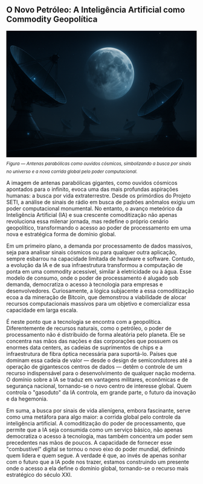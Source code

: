 ## O Novo Petróleo: A Inteligência Artificial como Commodity Geopolítica

![Imagem principal do artigo](/articles/assets/img/2025_09_23_IMAGE_001.png)
<sub><em>Figura — Antenas parabólicas como ouvidos cósmicos, simbolizando a busca por sinais no universo e a nova corrida global pelo poder computacional.</em></sub>

A imagem de antenas parabólicas gigantes, como ouvidos cósmicos apontados para o infinito, evoca uma das mais profundas aspirações humanas: a busca por vida extraterrestre. Desde os primórdios do Projeto SETI, a análise de sinais de rádio em busca de padrões anômalos exigiu um poder computacional monumental. No entanto, o avanço meteórico da Inteligência Artificial (IA) e sua crescente comoditização não apenas revoluciona essa milenar jornada, mas redefine o próprio cenário geopolítico, transformando o acesso ao poder de processamento em uma nova e estratégica forma de domínio global.

Em um primeiro plano, a demanda por processamento de dados massivos, seja para analisar sinais cósmicos ou para qualquer outra aplicação, sempre esbarrou na capacidade limitada de hardware e software. Contudo, a evolução da IA e de sua infraestrutura transformou a computação de ponta em uma commodity acessível, similar à eletricidade ou à água. Esse modelo de consumo, onde o poder de processamento é alugado sob demanda, democratiza o acesso à tecnologia para empresas e desenvolvedores. Curiosamente, a lógica subjacente a essa comoditização ecoa a da mineração de Bitcoin, que demonstrou a viabilidade de alocar recursos computacionais massivos para um objetivo e comercializar essa capacidade em larga escala.

É neste ponto que a tecnologia se encontra com a geopolítica. Diferentemente de recursos naturais, como o petróleo, o poder de processamento não é distribuído de forma aleatória pelo planeta. Ele se concentra nas mãos das nações e das corporações que possuem os enormes data centers, as cadeias de suprimentos de chips e a infraestrutura de fibra óptica necessária para suportá-lo. Países que dominam essa cadeia de valor — desde o design de semicondutores até a operação de gigantescos centros de dados — detêm o controle de um recurso indispensável para o desenvolvimento de qualquer nação moderna. O domínio sobre a IA se traduz em vantagens militares, econômicas e de segurança nacional, tornando-se o novo centro de interesse global. Quem controla o "gasoduto" da IA controla, em grande parte, o futuro da inovação e da hegemonia.

Em suma, a busca por sinais de vida alienígena, embora fascinante, serve como uma metáfora para algo maior: a corrida global pelo controle da inteligência artificial. A comoditização do poder de processamento, que permite que a IA seja consumida como um serviço básico, não apenas democratiza o acesso à tecnologia, mas também concentra um poder sem precedentes nas mãos de poucos. A capacidade de fornecer esse "combustível" digital se tornou o novo eixo do poder mundial, definindo quem lidera e quem segue. A verdade é que, ao invés de apenas sonhar com o futuro que a IA pode nos trazer, estamos construindo um presente onde o acesso a ela define o domínio global, tornando-se o recurso mais estratégico do século XXI.

